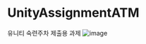 # UnityAssignmentATM
 유니티 숙련주차 제출용 과제
![image](https://github.com/Leejungsuk96/UnityAssignmentATM/assets/114940193/e93e4191-dd43-4289-ac52-2b4b1ee24b5a)
